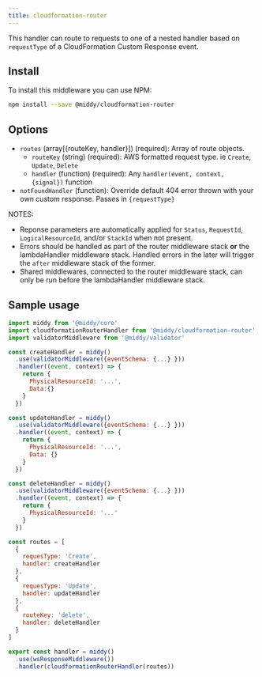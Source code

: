 ```yaml
---
title: cloudformation-router
---
```


This handler can route to requests to one of a nested handler based on `requestType` of a CloudFormation Custom Response event.

## Install

To install this middleware you can use NPM:

```bash
npm install --save @middy/cloudformation-router
```

## Options

- `routes` (array[\{routeKey, handler\}]) (required): Array of route objects.
  - `routeKey` (string) (required): AWS formatted request type. ie `Create`, `Update`, `Delete`
  - `handler` (function) (required): Any `handler(event, context, {signal})` function
- `notFoundHandler` (function): Override default 404 error thrown with your own custom response. Passes in `{requestType}`

NOTES:

- Reponse parameters are automatically applied for `Status`, `RequestId`, `LogicalResourceId`, and/or `StackId` when not present.
- Errors should be handled as part of the router middleware stack **or** the lambdaHandler middleware stack. Handled errors in the later will trigger the `after` middleware stack of the former.
- Shared middlewares, connected to the router middleware stack, can only be run before the lambdaHandler middleware stack.

## Sample usage

```javascript
import middy from '@middy/core'
import cloudformationRouterHandler from '@middy/cloudformation-router'
import validatorMiddleware from '@middy/validator'

const createHandler = middy()
  .use(validatorMiddleware({eventSchema: {...} }))
  .handler((event, context) => {
    return {
      PhysicalResourceId: '...',
      Data:{}
    }
  })

const updateHandler = middy()
  .use(validatorMiddleware({eventSchema: {...} }))
  .handler((event, context) => {
    return {
      PhysicalResourceId: '...',
      Data: {}
    }
  })

const deleteHandler = middy()
  .use(validatorMiddleware({eventSchema: {...} }))
  .handler((event, context) => {
    return {
      PhysicalResourceId: '...'
    }
  })

const routes = [
  {
    requesType: 'Create',
    handler: createHandler
  },
  {
    requesType: 'Update',
    handler: updateHandler
  },
  {
    routeKey: 'delete',
    handler: deleteHandler
  }
]

export const handler = middy()
  .use(wsResponseMiddleware())
  .handler(cloudformationRouterHandler(routes))
```
